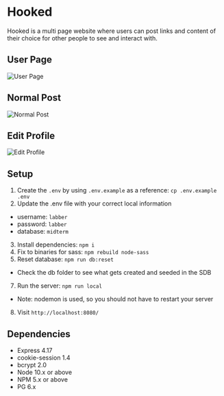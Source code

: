 # Hooked

Hooked is a multi page website where users can post links and content of their choice for other people to see and interact with.

## User Page

![User Page](link-to-image)

## Normal Post

![Normal Post](link-to-image)

## Edit Profile 

![Edit Profile](link-to-image)

## Setup

1. Create the `.env` by using `.env.example` as a reference: `cp .env.example .env`
2. Update the .env file with your correct local information 
  - username: `labber` 
  - password: `labber` 
  - database: `midterm`
3. Install dependencies: `npm i`
4. Fix to binaries for sass: `npm rebuild node-sass`
5. Reset database: `npm run db:reset`
  - Check the db folder to see what gets created and seeded in the SDB
7. Run the server: `npm run local`
  - Note: nodemon is used, so you should not have to restart your server
8. Visit `http://localhost:8080/`



## Dependencies

- Express 4.17
- cookie-session 1.4
- bcrypt 2.0
- Node 10.x or above
- NPM 5.x or above
- PG 6.x
